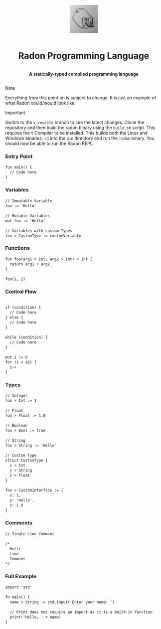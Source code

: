 <div align="center" style="display:grid;place-items:center;">

<p>
  <a href="https://github.com/Radon-Language-Team" target="_blank"><img width="90" src="https://raw.githubusercontent.com/Radon-Language-Team/Radon/v_rewrite//assets/Radon_Logo.jpeg?sanitize=true">
  </a>
</p>

<h1>Radon Programming Language</h1>

<p>
  <strong>A statically-typed compiled programming language
  </strong>
</p>
</div>

> [!NOTE]
> Everything from this point on is subject to change.
> It is just an example of what Radon could/would look like.

> [!IMPORTANT]
> Switch to the `v_rewrite` branch to see the latest changes.
> Clone the repository and then build the radon binary using the `build.sh` script.
> This requires the `V` Compiler to be installed. This builds both the Linux and Windows binaries.
> `cd` into the `bin` directory and run the `radon` binary.
> You should now be able to run the Radon REPL.

### Entry Point
```Radon
fun main() {
  // Code here
}
```

### Variables
```Radon
// Immutable Variable
foo := 'Hello'

// Mutable Variables
mut foo := 'Hello'

// Variables with custom Types
foo > CustomType := customVariable
```

### Functions
```Radon
fun foo(arg1 > Int, arg2 > Int) > Int {
  return arg1 + arg2
}

foo(1, 2)
```

### Control Flow
```Radon

if (condition) {
  // Code here
} else {
  // Code here
}

while (condition) {
  // Code here
}

mut i := 0
for (i < 10) {
  i++
}
```

### Types
```Radon
// Integer
foo > Int := 1

// Float
foo > Float := 1.0

// Boolean
foo > Bool := true

// String
foo > String := 'Hello'

// Custom Type
struct CustomType {
  x > Int
  y > String
  z > Float
}

foo > CustomInterface := {
  x: 1,
  y: 'Hello',
  z: 1.0
}
```

### Comments
```Radon
// Single Line Comment

/*
  Multi
  Line
  Comment
*/
```

### Full Example
```Radon
import 'std'

fn main() {
  name > String := std.input('Enter your name: ')

  // Print does not require an import as it is a built-in function
  print('Hello, ' + name)
}
```
